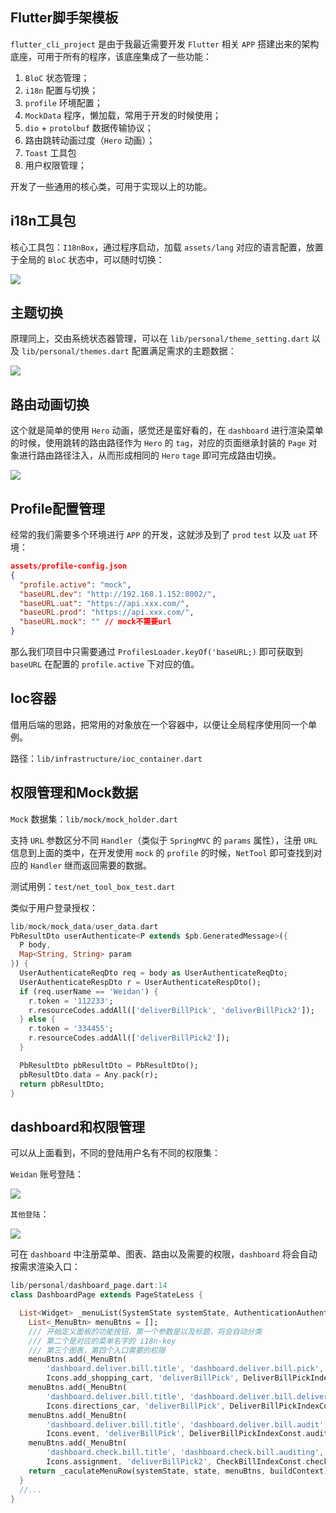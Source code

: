 ## Flutter脚手架模板

`flutter_cli_project` 是由于我最近需要开发 `Flutter` 相关 `APP` 搭建出来的架构底座，可用于所有的程序，该底座集成了一些功能：

1. `BloC` 状态管理；
2. `i18n` 配置与切换；
3. `profile` 环境配置；
4. `MockData` 程序，懒加载，常用于开发的时候使用；
5. `dio` + `protolbuf` 数据传输协议；
6. 路由跳转动画过度（`Hero` 动画）；
7. `Toast` 工具包
8. 用户权限管理；

开发了一些通用的核心类，可用于实现以上的功能。

## i18n工具包

核心工具包：`I18nBox`，通过程序启动，加载 `assets/lang` 对应的语言配置，放置于全局的 `BloC` 状态中，可以随时切换：

![](md_assets/i18n_support.gif)

## 主题切换

原理同上，交由系统状态器管理，可以在 `lib/personal/theme_setting.dart` 以及 `lib/personal/themes.dart` 配置满足需求的主题数据：

![](md_assets/theme_support.gif)

## 路由动画切换

这个就是简单的使用 `Hero` 动画，感觉还是蛮好看的，在 `dashboard` 进行渲染菜单的时候，使用跳转的路由路径作为 `Hero` 的 `tag`，对应的页面继承封装的 `Page` 对象进行路由路径注入，从而形成相同的 `Hero` `tage` 即可完成路由切换。

![](md_assets/hero.gif)

## Profile配置管理

经常的我们需要多个环境进行 `APP` 的开发，这就涉及到了 `prod` `test` 以及 `uat` 环境：

```json
assets/profile-config.json
{
  "profile.active": "mock",
  "baseURL.dev": "http://192.168.1.152:8002/",
  "baseURL.uat": "https://api.xxx.com/",
  "baseURL.prod": "https://api.xxx.com/",
  "baseURL.mock": "" // mock不需要url
}
```

那么我们项目中只需要通过 `ProfilesLoader.keyOf('baseURL;)` 即可获取到 `baseURL` 在配置的 `profile.active` 下对应的值。

## Ioc容器

借用后端的思路，把常用的对象放在一个容器中，以便让全局程序使用同一个单例。

路径：`lib/infrastructure/ioc_container.dart`

## 权限管理和Mock数据

`Mock` 数据集：`lib/mock/mock_holder.dart`

支持 `URL` 参数区分不同 `Handler`（类似于 `SpringMVC` 的 `params` 属性），注册 `URL` 信息到上面的类中，在开发使用 `mock` 的 `profile` 的时候，`NetTool` 即可查找到对应的 `Handler` 继而返回需要的数据。

测试用例：`test/net_tool_box_test.dart`

类似于用户登录授权：

```dart
lib/mock/mock_data/user_data.dart
PbResultDto userAuthenticate<P extends $pb.GeneratedMessage>({
  P body,
  Map<String, String> param
}) {
  UserAuthenticateReqDto req = body as UserAuthenticateReqDto;
  UserAuthenticateRespDto r = UserAuthenticateRespDto();
  if (req.userName == 'Weidan') {
    r.token = '112233';
    r.resourceCodes.addAll(['deliverBillPick', 'deliverBillPick2']);
  } else {
    r.token = '334455';
    r.resourceCodes.addAll(['deliverBillPick2']);
  }

  PbResultDto pbResultDto = PbResultDto();
  pbResultDto.data = Any.pack(r);
  return pbResultDto;
}
```

## dashboard和权限管理

可以从上面看到，不同的登陆用户名有不同的权限集：

`Weidan` 账号登陆：

![](assets/permission_1.jpeg)

`其他登陆`：

![](assets/permission_2.jpeg)

可在 `dashboard` 中注册菜单、图表、路由以及需要的权限，`dashboard` 将会自动按需求渲染入口：

```dart
lib/personal/dashboard_page.dart:14
class DashboardPage extends PageStateLess {

  List<Widget> _menuList(SystemState systemState, AuthenticationAuthenticated state, BuildContext buildContext) {
    List<_MenuBtn> menuBtns = [];
    /// 开始定义面板的功能按钮，第一个参数是以及标题，将会自动分类
    /// 第二个是对应的菜单名字的 i18n-key
    /// 第三个图表，第四个入口需要的权限
    menuBtns.add(_MenuBtn(
        'dashboard.deliver.bill.title', 'dashboard.deliver.bill.pick',
        Icons.add_shopping_cart, 'deliverBillPick', DeliverBillPickIndexConst.pickIndexPath));
    menuBtns.add(_MenuBtn(
        'dashboard.deliver.bill.title', 'dashboard.deliver.bill.deliver',
        Icons.directions_car, 'deliverBillPick', DeliverBillPickIndexConst.loadingIndexPath));
    menuBtns.add(_MenuBtn(
        'dashboard.deliver.bill.title', 'dashboard.deliver.bill.audit',
        Icons.event, 'deliverBillPick', DeliverBillPickIndexConst.auditIndexPath));
    menuBtns.add(_MenuBtn(
        'dashboard.check.bill.title', 'dashboard.check.bill.auditing',
        Icons.assignment, 'deliverBillPick2', CheckBillIndexConst.checkBillIndexPath));
    return _caculateMenuRow(systemState, state, menuBtns, buildContext);
  }
  //...
}
```









